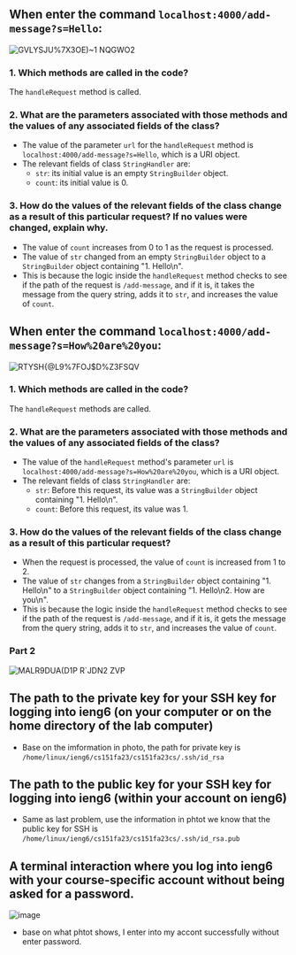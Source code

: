 ## When enter the command `localhost:4000/add-message?s=Hello`:
![GVLYSJU%7X3OE)~1 NQGWO2](https://github.com/Awu-Lin/cse15l-lab-reports/assets/94472422/5c0f937f-73c1-4aa9-bab6-44460053db17)

### 1. Which methods are called in the code?
The `handleRequest` method is called.

### 2. What are the parameters associated with those methods and the values of any associated fields of the class?
- The value of the parameter `url` for the `handleRequest` method is `localhost:4000/add-message?s=Hello`, which is a URI object.
- The relevant fields of class `StringHandler` are:
  - `str`: its initial value is an empty `StringBuilder` object.
  - `count`: its initial value is 0.

### 3. How do the values of the relevant fields of the class change as a result of this particular request? If no values were changed, explain why.
- The value of `count` increases from 0 to 1 as the request is processed.
- The value of `str` changed from an empty `StringBuilder` object to a `StringBuilder` object containing "1. Hello\n".
- This is because the logic inside the `handleRequest` method checks to see if the path of the request is `/add-message`, and if it is, it takes the message from the query string, adds it to `str`, and increases the value of `count`.


## When enter the command `localhost:4000/add-message?s=How%20are%20you`:
![RTYSH{@L9%7FOJ$D%Z3FSQV](https://github.com/Awu-Lin/cse15l-lab-reports/assets/94472422/e68dede5-bc9e-4781-8971-cb1eb1e6c1bd)

### 1. Which methods are called in the code?
The `handleRequest` methods are called.

### 2. What are the parameters associated with those methods and the values of any associated fields of the class?
- The value of the `handleRequest` method's parameter `url` is `localhost:4000/add-message?s=How%20are%20you`, which is a URI object.
- The relevant fields of class `StringHandler` are:
  - `str`: Before this request, its value was a `StringBuilder` object containing "1. Hello\n".
  - `count`: Before this request, its value was 1.

### 3. How do the values of the relevant fields of the class change as a result of this particular request?
- When the request is processed, the value of `count` is increased from 1 to 2.
- The value of `str` changes from a `StringBuilder` object containing "1. Hello\n" to a `StringBuilder` object containing "1. Hello\n2. How are you\n".
- This is because the logic inside the `handleRequest` method checks to see if the path of the request is `/add-message`, and if it is, it gets the message from the query string, adds it to `str`, and increases the value of `count`.

### Part 2
![MALR9DUA(D1P R`JDN2 ZVP](https://github.com/Awu-Lin/cse15l-lab-reports/assets/94472422/465e4b99-c243-4888-830f-b5e45f1b401c)
## The path to the private key for your SSH key for logging into ieng6 (on your computer or on the home directory of the lab computer)
- Base on the imformation in photo, the path for private key is `/home/linux/ieng6/cs151fa23/cs151fa23cs/.ssh/id_rsa`
## The path to the public key for your SSH key for logging into ieng6 (within your account on ieng6)
- Same as last problem, use the information in phtot we know that the public key for SSH is `/home/linux/ieng6/cs151fa23/cs151fa23cs/.ssh/id_rsa.pub`
## A terminal interaction where you log into ieng6 with your course-specific account without being asked for a password.
![image](https://github.com/Awu-Lin/cse15l-lab-reports/assets/94472422/98b606fa-c4ad-4854-92c7-08b48482b67b)
- base on what phtot shows, I enter into my accont successfully without enter password.


